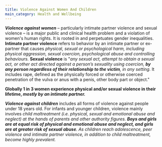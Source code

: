 ```yaml
---
title: Violence Against Women And Children
main_category: Health and Wellbeing
---
```

***Violence against women*** – particularly intimate partner violence and sexual violence – is a major public and clinical health problem and a violation of women's human rights. It is rooted in and perpetuates gender inequalities. **Intimate partner violence** refers to behavior by an intimate partner or ex-partner that causes *physical, sexual or psychological harm, including physical aggression, sexual coercion, psychological abuse and controlling behaviours.* **Sexual violence** is "*any sexual act, attempt to obtain a sexual act, or other act directed against a person’s sexuality using coercion, **by any person regardless of their relationship to the victim**, in any setting.* It includes rape, defined as the physically forced or otherwise coerced penetration of the vulva or anus with a penis, other body part or object."

**Globally 1 in 3 women experience physical and/or sexual violence in their lifetime, *mostly by an intimate partner.*** 

***Violence against children*** includes all forms of violence against people under 18 years old. For infants and younger children, violence mainly involves *child maltreatment (i.e. physical, sexual and emotional abuse and neglect) at the hands of parents and other authority figures. **Boys and girls are at equal risk of physical and emotional abuse and neglect, and girls are at greater risk of sexual abuse**.* *As children reach adolescence, peer violence and intimate partner violence, in addition to child maltreatment, become highly prevalent.*
